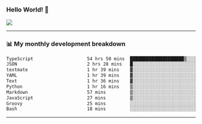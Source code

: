 ### Hello World! 👋

<a>
  <img align="center" src="https://github-readme-stats.vercel.app/api?username=megatunger&count_private=true&include_all_commits=true&bg_color=30,56CCF2,2F80ED&title_color=fff&text_color=fff" />
</a>

------
### 📊 My monthly development breakdown

<!--START_SECTION:waka-->

```txt
TypeScript                    54 hrs 50 mins  ████████████████████▒░░░░   81.46 %
JSON                          2 hrs 28 mins   █░░░░░░░░░░░░░░░░░░░░░░░░   03.67 %
textmate                      1 hr 39 mins    ▓░░░░░░░░░░░░░░░░░░░░░░░░   02.47 %
YAML                          1 hr 39 mins    ▓░░░░░░░░░░░░░░░░░░░░░░░░   02.46 %
Text                          1 hr 36 mins    ▓░░░░░░░░░░░░░░░░░░░░░░░░   02.38 %
Python                        1 hr 16 mins    ▒░░░░░░░░░░░░░░░░░░░░░░░░   01.89 %
Markdown                      57 mins         ▒░░░░░░░░░░░░░░░░░░░░░░░░   01.42 %
JavaScript                    27 mins         ▒░░░░░░░░░░░░░░░░░░░░░░░░   00.68 %
Groovy                        25 mins         ░░░░░░░░░░░░░░░░░░░░░░░░░   00.63 %
Bash                          18 mins         ░░░░░░░░░░░░░░░░░░░░░░░░░   00.45 %
```

<!--END_SECTION:waka-->

------
